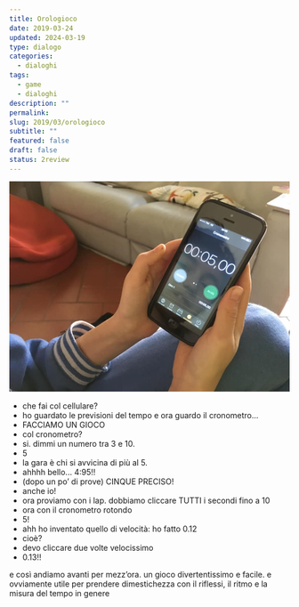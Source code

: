 ```yaml
---
title: Orologioco
date: 2019-03-24
updated: 2024-03-19
type: dialogo
categories:
  - dialoghi
tags:
  - game
  - dialoghi
description: ""
permalink: 
slug: 2019/03/orologioco
subtitle: ""
featured: false
draft: false
status: 2review
---
```

![](../../assets/img/post/2019/orologioco.jpg)

- che fai col cellulare?
- ho guardato le previsioni del tempo e ora guardo il cronometro...
- FACCIAMO UN GIOCO
- col cronometro?
- si. dimmi un numero tra 3 e 10.
- 5
- la gara è chi si avvicina di più al 5.
- ahhhh bello... 4:95!!
- (dopo un po’ di prove) CINQUE PRECISO!
- anche io!
- ora proviamo con i lap. dobbiamo cliccare TUTTI i secondi fino a 10
- ora con il cronometro rotondo
- 5!
- ahh ho inventato quello di velocità: ho fatto 0.12
- cioè?
- devo cliccare due volte velocissimo
- 0.13!!

e così andiamo avanti per mezz’ora.
un gioco divertentissimo e facile. e ovviamente utile per prendere dimestichezza con il riflessi, il ritmo e la misura del tempo in genere
